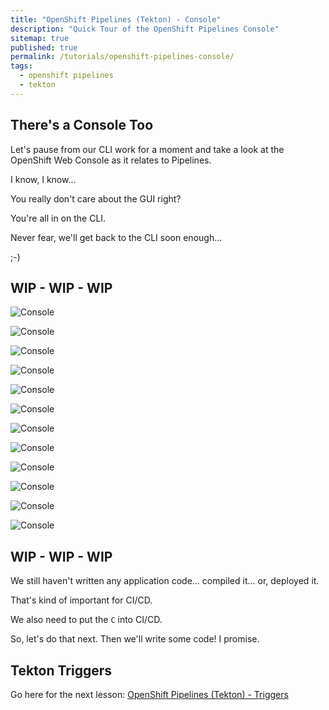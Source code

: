 ```yaml
---
title: "OpenShift Pipelines (Tekton) - Console"
description: "Quick Tour of the OpenShift Pipelines Console"
sitemap: true
published: true
permalink: /tutorials/openshift-pipelines-console/
tags:
  - openshift pipelines
  - tekton
---
```

## There's a Console Too

Let's pause from our CLI work for a moment and take a look at the OpenShift Web Console as it relates to Pipelines.

I know, I know...  

You really don't care about the GUI right?  

You're all in on the CLI.  

Never fear, we'll get back to the CLI soon enough...

;-)

## WIP - WIP - WIP

![Console](/_pages/tutorials/images/Developer-Perspective.png)

![Console](/_pages/tutorials/images/Switch-Perspective.png)

![Console](/_pages/tutorials/images/Admin-Perspective.png)

![Console](/_pages/tutorials/images/Project-Overview.png)

![Console](/_pages/tutorials/images/Expand-Pipelines.png)

![Console](/_pages/tutorials/images/View-Tasks.png)

![Console](/_pages/tutorials/images/View-TaskRuns.png)

![Console](/_pages/tutorials/images/View-ClusterTasks.png)

![Console](/_pages/tutorials/images/View-Pipelines.png)

![Console](/_pages/tutorials/images/View-PipelineRuns.png)

![Console](/_pages/tutorials/images/PipelineRun-Details.png)

![Console](/_pages/tutorials/images/PipelineRun-Details-2.png)

## WIP - WIP - WIP

We still haven't written any application code... compiled it...  or, deployed it.

That's kind of important for CI/CD.

We also need to put the `C` into CI/CD.

So, let's do that next.  Then we'll write some code!  I promise.

## Tekton Triggers

Go here for the next lesson: [OpenShift Pipelines (Tekton) - Triggers](/tutorials/tekton-triggers-basics/)
